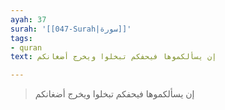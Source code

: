 ```yaml
---
ayah: 37
surah: '[[047-Surah|سورة]]'
tags:
- quran
text: إن يسألكموها فيحفكم تبخلوا ويخرج أضغانكم

---
```

> إن يسألكموها فيحفكم تبخلوا ويخرج أضغانكم
